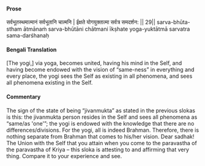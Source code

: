 #### Prose 

सर्वभूतस्थमात्मानं सर्वभूतानि चात्मनि |
ईक्षते योगयुक्तात्मा सर्वत्र समदर्शन: || 29||
sarva-bhūta-stham ātmānaṁ sarva-bhūtāni chātmani
īkṣhate yoga-yuktātmā sarvatra sama-darśhanaḥ

 #### Bengali Translation 

[The yogi,] via yoga, becomes united, having his mind in the Self, and having become endowed with the vision of “same-ness” in everything and every place, the yogi sees the Self as existing in all phenomena, and sees all phenomena existing in the Self.

 #### Commentary 

The sign of the state of being “jivanmukta” as stated in the previous slokas is this: the jivanmukta person resides in the Self and sees all phenomena as “same/as 'one'”; the yogi is endowed with the knowledge that there are no differences/divisions. For the yogi, all is indeed Brahman. Therefore, there is nothing separate from Brahman that comes to his/her vision. Dear sadhak! The Union with the Self that you attain when you come to the paravastha of the paravastha of Kriya – this sloka is attesting to and affirming that very thing. Compare it to your experience and see.
